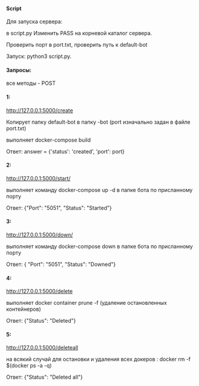 #### Script

Для запуска сервера:

в script.py Изменить PASS на корневой каталог сервера.

Проверить порт в port.txt, проверить путь к default-bot

Запуск: python3 script.py.


#### Запросы:

все методы - POST

#### 1:

http://127.0.0.1:5000/create

Копирует папку default-bot в папку <port>-bot (port изначально задан в файле port.txt)

выполняет docker-compose build

Ответ: answer = {'status': 'created', 'port': port}

#### 2:

http://127.0.0.1:5000/start/<port>

выполняет команду docker-compose up -d в папке бота по присланному порту

Ответ: {"Port": "5051", "Status": "Started"}

#### 3:

http://127.0.0.1:5000/down/<port>

выполняет команду docker-compose down в папке бота по присланному порту

Ответ: { "Port": "5051", "Status": "Downed"}

#### 4:

 http://127.0.0.1:5000/delete
 
 выполняет docker container prune -f (удаление остановленных контейнеров)
 
 Ответ: {"Status": "Deleted"}
 
 #### 5:
 
 http://127.0.0.1:5000/deleteall
 
 на всякий случай для остановки и удаления всех докеров : docker rm -f $(docker ps -a -q)
 
 Ответ: {"Status": "Deleted all"}
 
 
 


 
 
 

